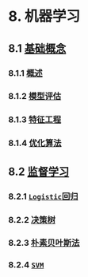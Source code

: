 # 8. 机器学习

## 8.1 [基础概念](基础概念.md)

### 8.1.1 [概述](基础概念.md#811-概述)

### 8.1.2 [模型评估](基础概念.md#812-模型评估)

### 8.1.3 [特征工程](基础概念.md#813-特征工程)

### 8.1.4 [优化算法](基础概念.md#814-优化算法)

## 8.2 [监督学习](监督学习.md)

### 8.2.1 [`Logistic`回归](监督学习.md#821-logistic回归)

### 8.2.2 [决策树](监督学习.md#822-决策树)

### 8.2.3 [朴素贝叶斯法](监督学习.md#823-朴素贝叶斯法)

### 8.2.4 [`SVM`](监督学习.md#824-SVM)
